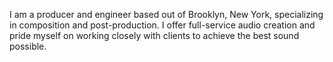 I am a producer and engineer based out of Brooklyn, New York, specializing in composition and post-production. I offer full-service audio creation and pride myself on working closely with clients to achieve the best sound possible.
